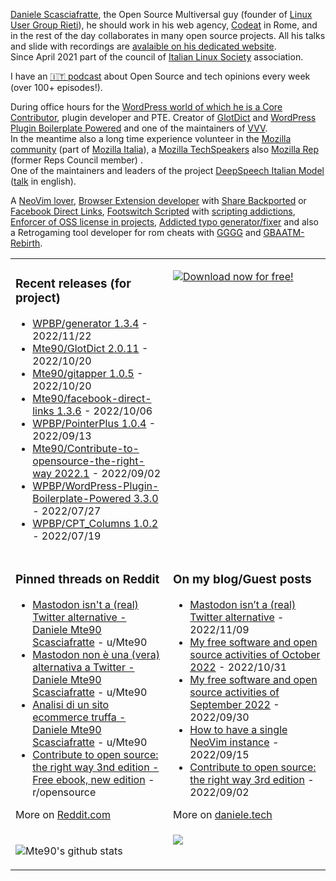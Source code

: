 [Daniele Scasciafratte](https://twitter.com/mte90net), the Open Source Multiversal guy (founder of [Linux User Group Rieti](https://lugrieti.linux.it/)), he should work in his web agency, [Codeat](https://github.com/CodeAtCode) in Rome, and in the rest of the day collaborates in many open source projects. All his talks and slide with recordings are [avalaible on his dedicated website](https://mte90.tech/).   
Since April 2021 part of the council of [Italian Linux Society](https://ils.org) association.

I have an [🇮🇹 podcast](https://daniele.tech/podcast/) about Open Source and tech opinions every week (over 100+ episodes!).

During office hours for the [WordPress world of which he is a Core Contributor](https://profiles.wordpress.org/mte90/), plugin developer and PTE. Creator of [GlotDict](https://github.com/Mte90/GlotDict) and [WordPress Plugin Boilerplate Powered](https://github.com/WPBP/) and one of the maintainers of [VVV](https://github.com/Varying-Vagrant-Vagrants).  
In the meantime also a long time experience volunteer in the [Mozilla community](https://mozillians.org/it/u/Mte90/) (part of [Mozilla Italia](https://github.com/MozillaItalia)), a [Mozilla TechSpeakers](https://wiki.mozilla.org/TechSpeakers) also [Mozilla Rep](https://reps.mozilla.org/u/mte90/) (former Reps Council member) .  
One of the maintainers and leaders of the project [DeepSpeech Italian Model](https://github.com/MozillaItalia/DeepSpeech-Italian-Model) ([talk](https://fosdem.org/2020/schedule/event/how_to_get_fun_with_teamwork/) in english).  

A [NeoVim lover](https://github.com/Mte90/dotfiles), [Browser Extension developer](https://github.com/Mte90/ExtStoreStats) with [Share Backported](https://github.com/Mte90/Share-Backported) or [Facebook Direct Links](https://github.com/Mte90/facebook-direct-links), [Footswitch Scripted](https://github.com/Mte90/pydal) with [scripting addictions](https://github.com/Mte90/My-Scripts), [Enforcer of OSS license in projects](https://github.com/Mte90/GH-License), [Addicted typo generator/fixer](https://github.com/Mte90/espanso-typofixer) and also a Retrogaming tool developer for rom cheats with [GGGG](https://github.com/Mte90/Game-Genie-Good-Guy) and [GBAATM-Rebirth](https://github.com/Mte90/GBAATM-Rebirth).

<table><tr><td valign="top" style="width: 50%;">

### Recent releases (for project)
<!-- recent_releases starts -->
* [WPBP/generator 1.3.4](https://github.com/WPBP/generator/releases/tag/1.3.4) - 2022/11/22
* [Mte90/GlotDict 2.0.11](https://github.com/Mte90/GlotDict/releases/tag/v2.0.11) - 2022/10/20
* [Mte90/gitapper 1.0.5](https://github.com/Mte90/gitapper/releases/tag/1.0.5) - 2022/10/20
* [Mte90/facebook-direct-links 1.3.6](https://github.com/Mte90/facebook-direct-links/releases/tag/v1.3.6) - 2022/10/06
* [WPBP/PointerPlus 1.0.4](https://github.com/WPBP/PointerPlus/releases/tag/1.0.4) - 2022/09/13
* [Mte90/Contribute-to-opensource-the-right-way 2022.1](https://github.com/Mte90/Contribute-to-opensource-the-right-way/releases/tag/2022.1) - 2022/09/02
* [WPBP/WordPress-Plugin-Boilerplate-Powered 3.3.0](https://github.com/WPBP/WordPress-Plugin-Boilerplate-Powered/releases/tag/3.3.0) - 2022/07/27
* [WPBP/CPT_Columns 1.0.2](https://github.com/WPBP/CPT_Columns/releases/tag/1.0.2) - 2022/07/19
<!-- recent_releases ends -->
</td><td valign="top" style="width: 50%;">

[![Download now for free!](https://daniele.tech/wp-content/uploads/2022/09/cover-2022-1-300x300.png)](https://daniele.tech/2022/09/contribute-to-open-source-the-right-way-3nd-edition/)

</td></tr>
<tr><td valign="top" style="width: 50%;">

### Pinned threads on Reddit
<!-- reddit_pinned starts -->
* [Mastodon isn't a (real) Twitter alternative - Daniele Mte90 Scasciafratte](https://daniele.tech/2022/11/mastodon-isnt-a-real-twitter-alternative/) - u/Mte90
* [Mastodon non è una (vera) alternativa a Twitter - Daniele Mte90 Scasciafratte](https://daniele.tech/2022/11/mastodon-non-e-una-vera-alternativa-a-twitter/) - u/Mte90
* [Analisi di un sito ecommerce truffa - Daniele Mte90 Scasciafratte](https://daniele.tech/2022/09/analisi-di-un-sito-ecommerce-truffa/) - u/Mte90
* [Contribute to open source: the right way 3nd edition - Free ebook, new edition](https://daniele.tech/2022/09/contribute-to-open-source-the-right-way-3nd-edition/) - r/opensource
<!-- reddit_pinned ends -->
More on [Reddit.com](https://www.reddit.com/user/Mte90)
</td><td valign="top" style="width: 50%;">

### On my blog/Guest posts
<!-- blog starts -->
* [Mastodon isn’t a (real) Twitter alternative](https://daniele.tech/2022/11/mastodon-isnt-a-real-twitter-alternative/) - 2022/11/09
* [My free software and open source activities of October 2022](https://daniele.tech/2022/10/my-free-software-and-open-source-activities-of-october-2022/) - 2022/10/31
* [My free software and open source activities of September 2022](https://daniele.tech/2022/09/my-free-software-and-open-source-activities-of-september-2022/) - 2022/09/30
* [How to have a single NeoVim instance](https://daniele.tech/2022/09/how-to-have-a-unique-neovim-instance/) - 2022/09/15
* [Contribute to open source: the right way 3rd edition](https://daniele.tech/2022/09/contribute-to-open-source-the-right-way-3rd-edition/) - 2022/09/02
<!-- blog ends -->
More on [daniele.tech](https://daniele.tech/)
</td></tr>
<tr><td valign="top" style="width: 50%;">
  
![Mte90's github stats](https://github-readme-stats.vercel.app/api?username=mte90&show_icons=true)
  
</td><td valign="top" style="width: 50%;">
  <a href="https://daniele.tech/podcast"><img src="https://daniele.tech/wp-content/uploads/2020/12/Open_source1-300x300.png"></a>
</td></tr></table>
